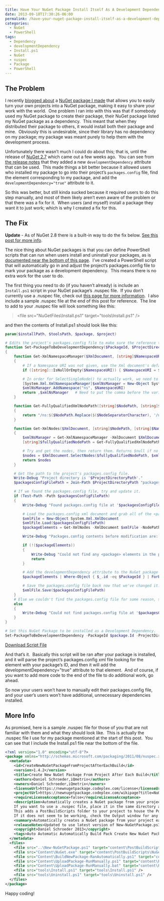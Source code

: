 ```yaml
---
title: Have Your NuGet Package Install Itself As A Development Dependency
date: 2013-09-18T17:30:26-06:00
permalink: /have-your-nuget-package-install-itself-as-a-development-dependency/
categories:
  - NuGet
  - PowerShell
tags:
  - Dependency
  - developmentDependency
  - Install.ps1
  - NuGet
  - nuspec
  - Package
  - PowerShell
---
```


## The Problem

I recently [blogged about](https://blog.danskingdom.com/automatically-create-your-projects-nuget-package-every-time-it-builds-via-nuget/) a [NuGet package I made](https://www.nuget.org/packages/CreateNewNuGetPackageFromProjectAfterEachBuild/) that allows you to easily turn your own projects into a NuGet package, making it easy to share your work with the world.  One problem I ran into with this was that if somebody used my NuGet package to create their package, their NuGet package listed my NuGet package as a dependency.  This meant that when they distributed their package to others, it would install both their package and mine.  Obviously this is undesirable, since their library has no dependency on my package; my package was meant purely to help them with the development process.

Unfortunately there wasn’t much I could do about this; that is, until the release of [NuGet 2.7](https://nuget.codeplex.com/) which came out a few weeks ago.  You can see from [the release notes](http://blog.nuget.org/20130814/nuget-2.7-release-candidate.html) that they added a new `developmentDependency` attribute that can be used.  This made things a bit better because it allowed users who installed my package to go into their project’s `packages.config` file, find the element corresponding to my package, and add the `developmentDependency="true"` attribute to it.

So this was better, but still kinda sucked because it required users to do this step manually, and most of them likely aren’t even aware of the problem or that there was a fix for it.  When users (and myself) install a package they want it to just work; which is why I created a fix for this.

## The Fix

__Update__ - As of NuGet 2.8 there is a built-in way to do the fix below. [See this post for more info](http://stackoverflow.com/a/24216882/602585).

The nice thing about NuGet packages is that you can define PowerShell scripts that can run when users install and uninstall your packages, as is [documented near the bottom of this page](http://docs.nuget.org/docs/creating-packages/creating-and-publishing-a-package).  I’ve created a PowerShell script that will automatically go in and adjust the project’s packages.config file to mark your package as a development dependency.  This means there is no extra work for the user to do.

The first thing you need to do (if you haven’t already) is include an `Install.ps1` script in your NuGet package’s .nuspec file.  If you don’t currently use a .nuspec file, check out [this page for more information](http://docs.nuget.org/docs/creating-packages/creating-and-publishing-a-package).  I also include a sample .nuspec file at the end of this post for reference.  The line to add to your .nuspec file will look something like this:

> \<file src="NuGetFiles\Install.ps1" target="tools\Install.ps1" />

and then the contents of Install.ps1 should look like this:

```powershell
param($installPath, $toolsPath, $package, $project)

# Edits the project's packages.config file to make sure the reference to the given package uses the developmentDependency="true" attribute.
function Set-PackageToBeDevelopmentDependency($PackageId, $ProjectDirectoryPath)
{
    function Get-XmlNamespaceManager($XmlDocument, [string]$NamespaceURI = "")
    {
        # If a Namespace URI was not given, use the Xml document's default namespace.
        if ([string]::IsNullOrEmpty($NamespaceURI)) { $NamespaceURI = $XmlDocument.DocumentElement.NamespaceURI }

        # In order for SelectSingleNode() to actually work, we need to use the fully qualified node path along with an Xml Namespace Manager, so set them up.
        [System.Xml.XmlNamespaceManager]$xmlNsManager = New-Object System.Xml.XmlNamespaceManager($XmlDocument.NameTable)
        $xmlNsManager.AddNamespace("ns", $NamespaceURI)
        return ,$xmlNsManager   # Need to put the comma before the variable name so that PowerShell doesn't convert it into an Object[].
    }

    function Get-FullyQualifiedXmlNodePath([string]$NodePath, [string]$NodeSeparatorCharacter = '.')
    {
        return "/ns:$($NodePath.Replace($($NodeSeparatorCharacter), '/ns:'))"
    }

    function Get-XmlNodes($XmlDocument, [string]$NodePath, [string]$NamespaceURI = "", [string]$NodeSeparatorCharacter = '.')
    {
        $xmlNsManager = Get-XmlNamespaceManager -XmlDocument $XmlDocument -NamespaceURI $NamespaceURI
        [string]$fullyQualifiedNodePath = Get-FullyQualifiedXmlNodePath -NodePath $NodePath -NodeSeparatorCharacter $NodeSeparatorCharacter

        # Try and get the nodes, then return them. Returns $null if no nodes were found.
        $nodes = $XmlDocument.SelectNodes($fullyQualifiedNodePath, $xmlNsManager)
        return $nodes
    }

    # Get the path to the project's packages.config file.
    Write-Debug "Project directory is '$ProjectDirectoryPath'."
    $packagesConfigFilePath = Join-Path $ProjectDirectoryPath "packages.config"

    # If we found the packages.config file, try and update it.
    if (Test-Path -Path $packagesConfigFilePath)
    {
        Write-Debug "Found packages.config file at '$packagesConfigFilePath'."

        # Load the packages.config xml document and grab all of the <package> elements.
        $xmlFile = New-Object System.Xml.XmlDocument
        $xmlFile.Load($packagesConfigFilePath)
        $packageElements = Get-XmlNodes -XmlDocument $xmlFile -NodePath "packages.package"

        Write-Debug "Packages.config contents before modification are:`n$($xmlFile.InnerXml)"

        if (!($packageElements))
        {
            Write-Debug "Could not find any <package> elements in the packages.config xml file '$packagesConfigFilePath'."
            return
        }

        # Add the developmentDependency attribute to the NuGet package's entry.
        $packageElements | Where-Object { $_.id -eq $PackageId } | ForEach-Object { $_.SetAttribute("developmentDependency", "true") }

        # Save the packages.config file back now that we've changed it.
        $xmlFile.Save($packagesConfigFilePath)
    }
    # Else we couldn't find the packages.config file for some reason, so error out.
    else
    {
        Write-Debug "Could not find packages.config file at '$packagesConfigFilePath'."
    }
}

# Set this NuGet Package to be installed as a Development Dependency.
Set-PackageToBeDevelopmentDependency -PackageId $package.Id -ProjectDirectoryPath ([System.IO.Directory]::GetParent($project.FullName))
```

[Download Script File](/assets/Posts/2013/09/Install.zip)

And that’s it.  Basically this script will be ran after your package is installed, and it will parse the project’s packages.config xml file looking for the element with your package’s ID, and then it will add the developmentDependency="true" attribute to that element.  And of course, if you want to add more code to the end of the file to do additional work, go ahead.

So now your users won’t have to manually edit their packages.config file, and your user’s users won’t have additional, unnecessary dependencies installed.

## More Info

As promised, here is a sample .nuspec file for those of you that are not familiar with them and what they should look like.  This is actually the .nuspec file I use for my package mentioned at the start of this post.  You can see that I include the Install.ps1 file near the bottom of the file.

```xml
<?xml version="1.0" encoding="utf-8"?>
<package xmlns="http://schemas.microsoft.com/packaging/2011/08/nuspec.xsd">
  <metadata>
    <id>CreateNewNuGetPackageFromProjectAfterEachBuild</id>
    <version>1.4.2</version>
    <title>Create New NuGet Package From Project After Each Build</title>
    <authors>Daniel Schroeder,iQmetrix</authors>
    <owners>Daniel Schroeder,iQmetrix</owners>
    <licenseUrl>https://newnugetpackage.codeplex.com/license</licenseUrl>
    <projectUrl>https://newnugetpackage.codeplex.com/wikipage?title=NuGet%20Package%20To%20Create%20A%20NuGet%20Package%20From%20Your%20Project%20After%20Every%20Build</projectUrl>
    <requireLicenseAcceptance>false</requireLicenseAcceptance>
    <description>Automatically creates a NuGet package from your project each time it builds. The NuGet package is placed in the project's output directory.
    If you want to use a .nuspec file, place it in the same directory as the project's project file (e.g. .csproj, .vbproj, .fsproj).
    This adds a PostBuildScripts folder to your project to house the PowerShell script that is called from the project's Post-Build event to create the NuGet package.
    If it does not seem to be working, check the Output window for any errors that may have occurred.</description>
    <summary>Automatically creates a NuGet package from your project each time it builds.</summary>
    <releaseNotes>Updated to use latest version of New-NuGetPackage.ps1.</releaseNotes>
    <copyright>Daniel Schroeder 2013</copyright>
    <tags>Auto Automatic Automatically Build Pack Create New NuGet Package From Project After Each Build On PowerShell Power Shell .nupkg new nuget package NewNuGetPackage New-NuGetPackage</tags>
  </metadata>
  <files>
    <file src="..\New-NuGetPackage.ps1" target="content\PostBuildScripts\New-NuGetPackage.ps1" />
    <file src="Content\NuGet.exe" target="content\PostBuildScripts\NuGet.exe" />
    <file src="Content\BuildNewPackage-RanAutomatically.ps1" target="content\PostBuildScripts\BuildNewPackage-RanAutomatically.ps1" />
    <file src="Content\UploadPackage-RunManually.ps1" target="content\PostBuildScripts\UploadPackage-RunManually.ps1" />
    <file src="Content\UploadPackage-RunManually.bat" target="content\PostBuildScripts\UploadPackage-RunManually.bat" />
    <file src="tools\Install.ps1" target="tools\Install.ps1" />
    <file src="tools\Uninstall.ps1" target="tools\Uninstall.ps1" />
  </files>
</package>
```

Happy coding!
